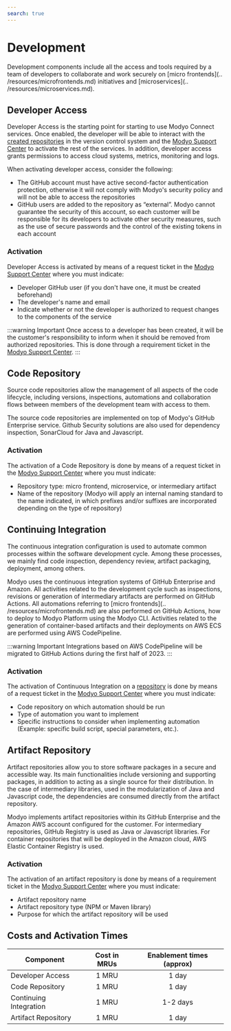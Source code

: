 ```yaml
---
search: true
---
```


# Development
Development components include all the access and tools required by a team of developers to collaborate and work securely on [micro frontends](.. /resources/microfrontends.md) initiatives and [microservices](.. /resources/microservices.md).

## Developer Access
Developer Access is the starting point for starting to use Modyo Connect services. Once enabled, the developer will be able to interact with the [created repositories](#code-repository) in the version control system and the [Modyo Support Center](https://support.modyo.com) to activate the rest of the services. In addition, developer access grants permissions to access cloud systems, metrics, monitoring and logs.

When activating developer access, consider the following:
- The GitHub account must have active second-factor authentication protection, otherwise it will not comply with Modyo's security policy and will not be able to access the repositories
- GitHub users are added to the repository as “external”. Modyo cannot guarantee the security of this account, so each customer will be responsible for its developers to activate other security measures, such as the use of secure passwords and the control of the existing tokens in each account

### Activation
Developer Access is activated by means of a request ticket in the [Modyo Support Center](https://support.modyo.com) where you must indicate:
- Developer GitHub user (if you don't have one, it must be created beforehand)
- The developer's name and email
- Indicate whether or not the developer is authorized to request changes to the components of the service

:::warning Important
Once access to a developer has been created, it will be the customer's responsibility to inform when it should be removed from authorized repositories. This is done through a requirement ticket in the [Modyo Support Center](https://support.modyo.com).
:::


## Code Repository
Source code repositories allow the management of all aspects of the code lifecycle, including versions, inspections, automations and collaboration flows between members of the development team with access to them.

The source code repositories are implemented on top of Modyo's GitHub Enterprise service. Github Security solutions are also used for dependency inspection, SonarCloud for Java and Javascript.

### Activation
The activation of a Code Repository is done by means of a request ticket in the [Modyo Support Center](https://support.modyo.com) where you must indicate:
- Repository type: micro frontend, microservice, or intermediary artifact
- Name of the repository (Modyo will apply an internal naming standard to the name indicated, in which prefixes and/or suffixes are incorporated depending on the type of repository)


## Continuing Integration
The continuous integration configuration is used to automate common processes within the software development cycle. Among these processes, we mainly find code inspection, dependency review, artifact packaging, deployment, among others.

Modyo uses the continuous integration systems of GitHub Enterprise and Amazon. All activities related to the development cycle such as inspections, revisions or generation of intermediary artifacts are performed on GitHub Actions. All automations referring to [micro frontends](.. /resources/microfrontends.md) are also performed on GitHub Actions, how to deploy to Modyo Platform using the Modyo CLI. Activities related to the generation of container-based artifacts and their deployments on AWS ECS are performed using AWS CodePipeline.

:::warning Important
Integrations based on AWS CodePipeline will be migrated to GitHub Actions during the first half of 2023.
:::

### Activation
The activation of Continuous Integration on a [repository](#code-repository) is done by means of a request ticket in the [Modyo Support Center](https://support.modyo.com) where you must indicate:
- Code repository on which automation should be run
- Type of automation you want to implement
- Specific instructions to consider when implementing automation (Example: specific build script, special parameters, etc.).


## Artifact Repository
Artifact repositories allow you to store software packages in a secure and accessible way. Its main functionalities include versioning and supporting packages, in addition to acting as a single source for their distribution. In the case of intermediary libraries, used in the modularization of Java and Javascript code, the dependencies are consumed directly from the artifact repository.

Modyo implements artifact repositories within its GitHub Enterprise and the Amazon AWS account configured for the customer. For intermediary repositories, GitHub Registry is used as Java or Javascript libraries. For container repositories that will be deployed in the Amazon cloud, AWS Elastic Container Registry is used.

### Activation
The activation of an artifact repository is done by means of a requirement ticket in the [Modyo Support Center](https://support.modyo.com) where you must indicate:
- Artifact repository name
- Artifact repository type (NPM or Maven library)
- Purpose for which the artifact repository will be used


## Costs and Activation Times
| Component        | Cost in MRUs        | Enablement times (approx)  |
| ------------- |:-------------:|:-----:|
|Developer Access|1 MRU|1 day|p
|Code Repository|1 MRU|1 day|
|Continuing Integration|1 MRU|1-2 days|
|Artifact Repository|1 MRU|1 day|


